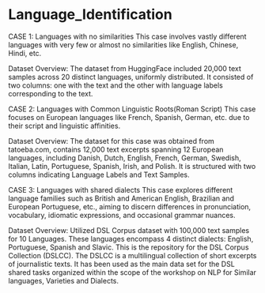 # Language_Identification

CASE 1: Languages with no similarities
This case involves vastly different languages with very few or almost no similarities like English, Chinese, Hindi, etc.

Dataset Overview: The dataset from HuggingFace included 20,000 text samples across 20 distinct languages, uniformly distributed. It consisted of two columns: one with the text and the other with language labels corresponding to the text.

CASE 2: Languages with Common Linguistic Roots(Roman Script)
This case focuses on European languages like French, Spanish, German, etc. due to their script and linguistic affinities.

Dataset Overview: The dataset for this case was obtained from tatoeba.com, contains 12,000 text excerpts spanning 12 European languages, including Danish, Dutch, English, French, German, Swedish, Italian, Latin, Portuguese, Spanish, Irish, and Polish. It is structured with two columns indicating Language Labels and Text Samples.

CASE 3: Languages with shared dialects
This case explores different language families such as British and American English, Brazilian and European Portuguese, etc., aiming to discern differences in pronunciation, vocabulary, idiomatic expressions, and occasional grammar nuances.

Dataset Overview: Utilized DSL Corpus dataset with 100,000 text samples for 10 Languages. These languages encompass 4 distinct dialects: English, Portuguese, Spanish and Slavic. This is the repository for the DSL Corpus Collection (DSLCC). The DSLCC is a multilingual collection of short excerpts of journalistic texts. It has been used as the main data set for the DSL shared tasks organized within the scope of the workshop on NLP for Similar languages, Varieties and Dialects.
